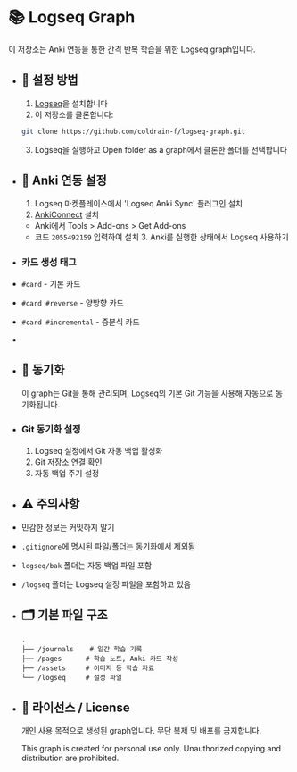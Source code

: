 # 📚 Logseq Graph

이 저장소는 Anki 연동을 통한 간격 반복 학습을 위한 Logseq graph입니다.
- ## 🔧 설정 방법
  
  1. [Logseq](https://logseq.com/)을 설치합니다
  2. 이 저장소를 클론합니다:
   ```bash
   git clone https://github.com/coldrain-f/logseq-graph.git
   ```
  3. Logseq을 실행하고 Open folder as a graph에서 클론한 폴더를 선택합니다
- ## 🎯 Anki 연동 설정
  
  1. Logseq 마켓플레이스에서 'Logseq Anki Sync' 플러그인 설치
  2. [AnkiConnect](https://ankiweb.net/shared/info/2055492159) 설치
	- Anki에서 Tools > Add-ons > Get Add-ons
	- 코드 `2055492159` 입력하여 설치
	  3. Anki를 실행한 상태에서 Logseq 사용하기
- ### 카드 생성 태그
- `#card` - 기본 카드
- `#card #reverse` - 양방향 카드
- `#card #incremental` - 증분식 카드
-
- ## 🔄 동기화
  
  이 graph는 Git을 통해 관리되며, Logseq의 기본 Git 기능을 사용해 자동으로 동기화됩니다.
- ### Git 동기화 설정
  1. Logseq 설정에서 Git 자동 백업 활성화
  2. Git 저장소 연결 확인
  3. 자동 백업 주기 설정
- ## ⚠️ 주의사항
- 민감한 정보는 커밋하지 말기
- `.gitignore`에 명시된 파일/폴더는 동기화에서 제외됨
- `logseq/bak` 폴더는 자동 백업 파일 포함
- `/logseq` 폴더는 Logseq 설정 파일을 포함하고 있음
- ## 🗂 기본 파일 구조
  
  ```
  .
  ├── /journals    # 일간 학습 기록
  ├── /pages      # 학습 노트, Anki 카드 작성
  ├── /assets     # 이미지 등 학습 자료
  └── /logseq     # 설정 파일
  ```
- ## 📝 라이선스 / License
  
  개인 사용 목적으로 생성된 graph입니다. 무단 복제 및 배포를 금지합니다.
  
  This graph is created for personal use only. Unauthorized copying and distribution are prohibited.
